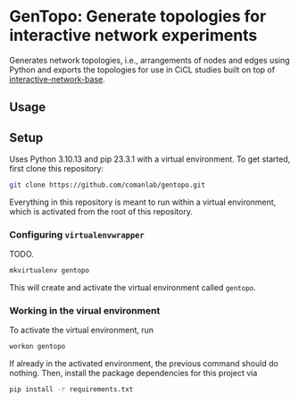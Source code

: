 # GenTopo: Generate topologies for interactive network experiments

Generates network topologies, i.e., arrangements of nodes and edges using Python and exports the topologies for use in CiCL studies built on top of [interactive-network-base](https://github.com/comanlab/interactive-network-base).

## Usage

## Setup

Uses Python 3.10.13 and pip 23.3.1 with a virtual environment. To get started, first clone this repository:

```sh
git clone https://github.com/comanlab/gentopo.git
```

Everything in this repository is meant to run within a virtual environment, which is activated from the root of this repository.

### Configuring `virtualenvwrapper`

TODO.

```sh
mkvirtualenv gentopo
```

This will create and activate the virtual environment called `gentopo`.

### Working in the virual environment

To activate the virtual environment, run

```sh
workon gentopo
```

If already in the activated environment, the previous command should do nothing. Then, install the package dependencies for this project via

```sh
pip install -r requirements.txt
```
